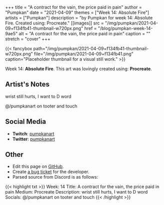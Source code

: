 +++
title =       "A contract for the vain, the price paid in pain"
author =      "Pumpkan"
date =        "2021-04-09"
themes =      ["Week 14: Absolute Fire"]
artists =     ["Pumpkan"]
description = "by Pumpkan for week 14: Absolute Fire. Created using: Procreate."
[[images]]
      src = "/img/pumpkan/2021-04-09+f134fb41-thumbnail-w720px.png"
      href = "/blog/pumpkan-week-14-9ae5"
      alt = "A contract for the vain, the price paid in pain"
      caption = ""
      stretch = "cover"
+++

{{< fancybox path="/img/pumpkan/2021-04-09+f134fb41-thumbnail-w720px.png" file="/img/pumpkan/2021-04-09+f134fb41.png" caption="Placeholder thumbnail for a visual still work." >}}


Week 14: **Absolute Fire**. This art was lovingly created using: **Procreate**.

## Artist's Notes

wrist still hurts, I want to D word 

@/pumpkanart on tooter and touch

## Social Media

- **Twitch**: <a href='https://twitch.tv/pumpkanart' target='_blank'>pumpkanart</a>
- **Twitter**: <a href='https://twitter.com/pumpkanart' target='_blank'>pumpkanart</a>

## Other

- Edit this page on [GitHub](https://github.com/teaminkling/web-refresh/edit/main/content/blog/pumpkan-week-14-9ae5.md).
- Create [a bug ticket](https://github.com/teaminkling/web-refresh/issues/new?assignees=&labels=bug&template=problem-report.md&title=) for the developer.
- Parsed source from Discord is as follows:

{{< highlight txt >}}
Week: 14
Title: A contract for the vain, the price paid in pain 
Medium: Procreate 
Description: wrist still hurts, I want to D word 
Socials: @/pumpkanart on tooter and touch
{{< /highlight >}}